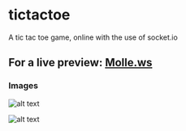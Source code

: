 # tictactoe
A tic tac toe game, online with the use of socket.io

## For a live preview: [Molle.ws](https://molle.ws)

### Images
![alt text](tictactoe/1.png "Image 1")

![alt text](tictactoe/2.png "Image 2")
